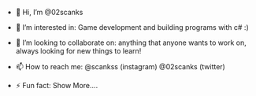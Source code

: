 - 👋 Hi, I’m @02scanks
- 👀 I’m interested in:
 Game development and building programs with c# :)
  
- 💞️ I’m looking to collaborate on:
anything that anyone wants to work on, always looking for new things to learn!
  
- 📫 How to reach me:
@scankss (instagram) @02scanks (twitter)

- ⚡ Fun fact:
  Show More....

<!---
02scanks/02scanks is a ✨ special ✨ repository because its `README.md` (this file) appears on your GitHub profile.
You can click the Preview link to take a look at your changes.
--->
